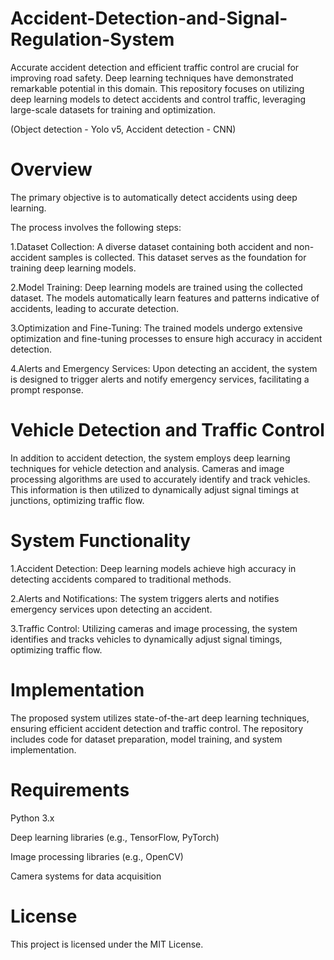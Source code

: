 # Accident-Detection-and-Signal-Regulation-System
Accurate accident detection and efficient traffic control are crucial for improving road safety. Deep learning techniques have demonstrated remarkable potential in this domain. This repository focuses on utilizing deep learning models to detect accidents and control traffic, leveraging large-scale datasets for training and optimization. 

(Object detection - Yolo v5, Accident detection - CNN)

# Overview
The primary objective is to automatically detect accidents using deep learning. 

The process involves the following steps:

1.Dataset Collection: A diverse dataset containing both accident and non-accident samples is collected. This dataset serves as the foundation for training deep learning models.

2.Model Training: Deep learning models are trained using the collected dataset. The models automatically learn features and patterns indicative of accidents, leading to accurate detection.

3.Optimization and Fine-Tuning: The trained models undergo extensive optimization and fine-tuning processes to ensure high accuracy in accident detection.

4.Alerts and Emergency Services: Upon detecting an accident, the system is designed to trigger alerts and notify emergency services, facilitating a prompt response.

# Vehicle Detection and Traffic Control 
In addition to accident detection, the system employs deep learning techniques for vehicle detection and analysis. Cameras and image processing algorithms are used to accurately identify and track vehicles. This information is then utilized to dynamically adjust signal timings at junctions, optimizing traffic flow.

# System Functionality
1.Accident Detection: Deep learning models achieve high accuracy in detecting accidents compared to traditional methods.

2.Alerts and Notifications: The system triggers alerts and notifies emergency services upon detecting an accident.

3.Traffic Control: Utilizing cameras and image processing, the system identifies and tracks vehicles to dynamically adjust signal timings, optimizing traffic flow.

# Implementation
The proposed system utilizes state-of-the-art deep learning techniques, ensuring efficient accident detection and traffic control. The repository includes code for dataset preparation, model training, and system implementation.

# Requirements
Python 3.x

Deep learning libraries (e.g., TensorFlow, PyTorch)

Image processing libraries (e.g., OpenCV)

Camera systems for data acquisition

# License
This project is licensed under the MIT License.
